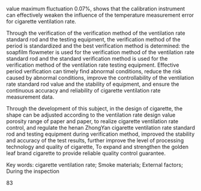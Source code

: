value maximum fluctuation 0.07%, shows that the calibration instrument can effectively weaken the influence of the temperature measurement error for cigarette ventilation rate.

Through the verification of the verification method of the ventilation rate standard rod and the testing equipment, the verification method of the period is standardized and the best verification method is determined: the soapfilm flowmeter is used for the verification method of the ventilation rate standard rod and the standard verification method is used for the verification method of the ventilation rate testing equipment. Effective period verification can timely find abnormal conditions, reduce the risk caused by abnormal conditions, improve the controllability of the ventilation rate standard rod value and the stability of equipment, and ensure the continuous accuracy and reliability of cigarette ventilation rate measurement data.

Through the development of this subject, in the design of cigarette, the shape can be adjusted according to the ventilation rate design value porosity range of paper and paper, to realize cigarette ventilation rate control, and regulate the henan ZhongYan cigarette ventilation rate standard rod and testing equipment during verification method, improved the stability and accuracy of the test results, further improve the level of processing technology and quality of cigarette, To expand and strengthen the golden leaf brand cigarette to provide reliable quality control guarantee.

Key words: cigarette ventilation rate; Smoke materials; External factors; During the inspection

83